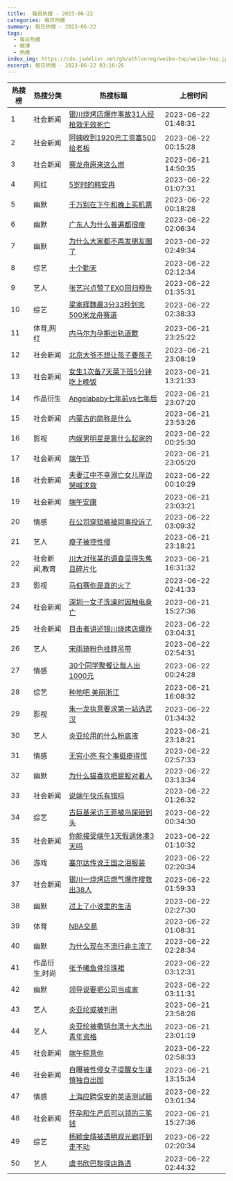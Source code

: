 ```yaml
---
title:  每日热搜 - 2023-06-22
categories: 每日热搜
summary: 每日热搜 - 2023-06-22
tags:
  - 每日热搜
  - 微博
  - 热搜
index_img: https://cdn.jsdelivr.net/gh/athlonreg/weibo-top/weibo-top.jpeg
excerpt: 每日热搜 - 2023-06-22 03:16:26
---
```


| 热搜榜 | 热搜分类 | 热搜标题 | 上榜时间 |
| --- | --- | --- | --- |
| 1 | 社会新闻 | [银川烧烤店爆炸事故31人经抢救无效死亡](https://s.weibo.com/weibo%3Fq%3D%2523%E9%93%B6%E5%B7%9D%E7%83%A7%E7%83%A4%E5%BA%97%E7%88%86%E7%82%B8%E4%BA%8B%E6%95%8531%E4%BA%BA%E7%BB%8F%E6%8A%A2%E6%95%91%E6%97%A0%E6%95%88%E6%AD%BB%E4%BA%A1%2523) | 2023-06-22 01:48:31 | 
| 2 | 社会新闻 | [阿姨收到1920元工资塞500给老板](https://s.weibo.com/weibo%3Fq%3D%2523%E9%98%BF%E5%A7%A8%E6%94%B6%E5%88%B01920%E5%85%83%E5%B7%A5%E8%B5%84%E5%A1%9E500%E7%BB%99%E8%80%81%E6%9D%BF%2523) | 2023-06-22 00:15:28 | 
| 3 | 社会新闻 | [赛龙舟原来这么燃](https://s.weibo.com/weibo%3Fq%3D%2523%E8%B5%9B%E9%BE%99%E8%88%9F%E5%8E%9F%E6%9D%A5%E8%BF%99%E4%B9%88%E7%87%83%2523) | 2023-06-21 14:50:35 | 
| 4 | 网红 | [5岁时的韩安冉](https://s.weibo.com/weibo%3Fq%3D%25235%E5%B2%81%E6%97%B6%E7%9A%84%E9%9F%A9%E5%AE%89%E5%86%89%2523) | 2023-06-22 01:07:31 | 
| 5 | 幽默 | [千万别在下午和晚上买机票](https://s.weibo.com/weibo%3Fq%3D%2523%E5%8D%83%E4%B8%87%E5%88%AB%E5%9C%A8%E4%B8%8B%E5%8D%88%E5%92%8C%E6%99%9A%E4%B8%8A%E4%B9%B0%E6%9C%BA%E7%A5%A8%2523) | 2023-06-22 00:18:28 | 
| 6 | 幽默 | [广东人为什么普遍都很瘦](https://s.weibo.com/weibo%3Fq%3D%2523%E5%B9%BF%E4%B8%9C%E4%BA%BA%E4%B8%BA%E4%BB%80%E4%B9%88%E6%99%AE%E9%81%8D%E9%83%BD%E5%BE%88%E7%98%A6%2523) | 2023-06-22 02:06:34 | 
| 7 | 幽默 | [为什么大家都不再发朋友圈了](https://s.weibo.com/weibo%3Fq%3D%2523%E4%B8%BA%E4%BB%80%E4%B9%88%E5%A4%A7%E5%AE%B6%E9%83%BD%E4%B8%8D%E5%86%8D%E5%8F%91%E6%9C%8B%E5%8F%8B%E5%9C%88%E4%BA%86%2523) | 2023-06-22 02:49:34 | 
| 8 | 综艺 | [十个勤天](https://s.weibo.com/weibo%3Fq%3D%2523%E5%8D%81%E4%B8%AA%E5%8B%A4%E5%A4%A9%2523) | 2023-06-22 02:12:34 | 
| 9 | 艺人 | [张艺兴点赞了EXO回归预告](https://s.weibo.com/weibo%3Fq%3D%2523%E5%BC%A0%E8%89%BA%E5%85%B4%E7%82%B9%E8%B5%9E%E4%BA%86EXO%E5%9B%9E%E5%BD%92%E9%A2%84%E5%91%8A%2523) | 2023-06-22 01:35:31 | 
| 10 | 综艺 | [梁家辉魏晨3分33秒划完500米龙舟赛道](https://s.weibo.com/weibo%3Fq%3D%2523%E6%A2%81%E5%AE%B6%E8%BE%89%E9%AD%8F%E6%99%A83%E5%88%8633%E7%A7%92%E5%88%92%E5%AE%8C500%E7%B1%B3%E9%BE%99%E8%88%9F%E8%B5%9B%E9%81%93%2523) | 2023-06-22 02:38:33 | 
| 11 | 体育,网红 | [内马尔为孕期出轨道歉](https://s.weibo.com/weibo%3Fq%3D%2523%E5%86%85%E9%A9%AC%E5%B0%94%E4%B8%BA%E5%AD%95%E6%9C%9F%E5%87%BA%E8%BD%A8%E9%81%93%E6%AD%89%2523) | 2023-06-21 23:25:22 | 
| 12 | 社会新闻 | [北京大爷不想让孩子要孩子](https://s.weibo.com/weibo%3Fq%3D%2523%E5%8C%97%E4%BA%AC%E5%A4%A7%E7%88%B7%E4%B8%8D%E6%83%B3%E8%AE%A9%E5%AD%A9%E5%AD%90%E8%A6%81%E5%AD%A9%E5%AD%90%2523) | 2023-06-21 23:08:19 | 
| 13 | 社会新闻 | [女生1次备7天菜下班5分钟吃上晚饭](https://s.weibo.com/weibo%3Fq%3D%2523%E5%A5%B3%E7%94%9F1%E6%AC%A1%E5%A4%877%E5%A4%A9%E8%8F%9C%E4%B8%8B%E7%8F%AD5%E5%88%86%E9%92%9F%E5%90%83%E4%B8%8A%E6%99%9A%E9%A5%AD%2523) | 2023-06-21 13:21:33 | 
| 14 | 作品衍生 | [Angelababy七年前vs七年后](https://s.weibo.com/weibo%3Fq%3D%2523Angelababy%E4%B8%83%E5%B9%B4%E5%89%8Dvs%E4%B8%83%E5%B9%B4%E5%90%8E%2523) | 2023-06-21 23:07:20 | 
| 15 | 社会新闻 | [内蒙古的简称是什么](https://s.weibo.com/weibo%3Fq%3D%2523%E5%86%85%E8%92%99%E5%8F%A4%E7%9A%84%E7%AE%80%E7%A7%B0%E6%98%AF%E4%BB%80%E4%B9%88%2523) | 2023-06-21 23:53:26 | 
| 16 | 影视 | [内娱男明星是靠什么起家的](https://s.weibo.com/weibo%3Fq%3D%2523%E5%86%85%E5%A8%B1%E7%94%B7%E6%98%8E%E6%98%9F%E6%98%AF%E9%9D%A0%E4%BB%80%E4%B9%88%E8%B5%B7%E5%AE%B6%E7%9A%84%2523) | 2023-06-22 00:25:30 | 
| 17 | 社会新闻 | [端午节](https://s.weibo.com/weibo%3Fq%3D%2523%E7%AB%AF%E5%8D%88%E8%8A%82%2523) | 2023-06-21 23:05:20 | 
| 18 | 社会新闻 | [夫妻江中不幸溺亡女儿岸边哭喊求救](https://s.weibo.com/weibo%3Fq%3D%2523%E5%A4%AB%E5%A6%BB%E6%B1%9F%E4%B8%AD%E4%B8%8D%E5%B9%B8%E6%BA%BA%E4%BA%A1%E5%A5%B3%E5%84%BF%E5%B2%B8%E8%BE%B9%E5%93%AD%E5%96%8A%E6%B1%82%E6%95%91%2523) | 2023-06-22 00:10:29 | 
| 19 | 社会新闻 | [端午安康](https://s.weibo.com/weibo%3Fq%3D%2523%E7%AB%AF%E5%8D%88%E5%AE%89%E5%BA%B7%2523) | 2023-06-21 23:03:21 | 
| 20 | 情感 | [在公司穿短裤被同事投诉了](https://s.weibo.com/weibo%3Fq%3D%2523%E5%9C%A8%E5%85%AC%E5%8F%B8%E7%A9%BF%E7%9F%AD%E8%A3%A4%E8%A2%AB%E5%90%8C%E4%BA%8B%E6%8A%95%E8%AF%89%E4%BA%86%2523) | 2023-06-22 03:09:32 | 
| 21 | 艺人 | [瘦子被控性侵](https://s.weibo.com/weibo%3Fq%3D%2523%E7%98%A6%E5%AD%90%E8%A2%AB%E6%8E%A7%E6%80%A7%E4%BE%B5%2523) | 2023-06-21 23:18:21 | 
| 22 | 社会新闻,教育 | [川大对张某的调查显得失焦且碎片化](https://s.weibo.com/weibo%3Fq%3D%2523%E5%B7%9D%E5%A4%A7%E5%AF%B9%E5%BC%A0%E6%9F%90%E7%9A%84%E8%B0%83%E6%9F%A5%E6%98%BE%E5%BE%97%E5%A4%B1%E7%84%A6%E4%B8%94%E7%A2%8E%E7%89%87%E5%8C%96%2523) | 2023-06-21 16:31:32 | 
| 23 | 影视 | [马伯骞你是真的火了](https://s.weibo.com/weibo%3Fq%3D%2523%E9%A9%AC%E4%BC%AF%E9%AA%9E%E4%BD%A0%E6%98%AF%E7%9C%9F%E7%9A%84%E7%81%AB%E4%BA%86%2523) | 2023-06-22 02:41:33 | 
| 24 | 社会新闻 | [深圳一女子洗澡时因触电身亡](https://s.weibo.com/weibo%3Fq%3D%2523%E6%B7%B1%E5%9C%B3%E4%B8%80%E5%A5%B3%E5%AD%90%E6%B4%97%E6%BE%A1%E6%97%B6%E5%9B%A0%E8%A7%A6%E7%94%B5%E8%BA%AB%E4%BA%A1%2523) | 2023-06-21 15:27:36 | 
| 25 | 社会新闻 | [目击者讲述银川烧烤店爆炸](https://s.weibo.com/weibo%3Fq%3D%2523%E7%9B%AE%E5%87%BB%E8%80%85%E8%AE%B2%E8%BF%B0%E9%93%B6%E5%B7%9D%E7%83%A7%E7%83%A4%E5%BA%97%E7%88%86%E7%82%B8%2523) | 2023-06-22 03:04:31 | 
| 26 | 艺人 | [宋雨琦粉色挂脖吊带](https://s.weibo.com/weibo%3Fq%3D%2523%E5%AE%8B%E9%9B%A8%E7%90%A6%E7%B2%89%E8%89%B2%E6%8C%82%E8%84%96%E5%90%8A%E5%B8%A6%2523) | 2023-06-22 02:54:31 | 
| 27 | 情感 | [30个同学聚餐让每人出1000元](https://s.weibo.com/weibo%3Fq%3D%252330%E4%B8%AA%E5%90%8C%E5%AD%A6%E8%81%9A%E9%A4%90%E8%AE%A9%E6%AF%8F%E4%BA%BA%E5%87%BA1000%E5%85%83%2523) | 2023-06-22 00:24:28 | 
| 28 | 综艺 | [种地吧 美丽浙江](https://s.weibo.com/weibo%3Fq%3D%2523%E7%A7%8D%E5%9C%B0%E5%90%A7%20%E7%BE%8E%E4%B8%BD%E6%B5%99%E6%B1%9F%2523) | 2023-06-21 16:08:32 | 
| 29 | 影视 | [朱一龙执意要求第一站选武汉](https://s.weibo.com/weibo%3Fq%3D%2523%E6%9C%B1%E4%B8%80%E9%BE%99%E6%89%A7%E6%84%8F%E8%A6%81%E6%B1%82%E7%AC%AC%E4%B8%80%E7%AB%99%E9%80%89%E6%AD%A6%E6%B1%89%2523) | 2023-06-22 01:34:32 | 
| 30 | 艺人 | [炎亚纶用的什么粉底液](https://s.weibo.com/weibo%3Fq%3D%2523%E7%82%8E%E4%BA%9A%E7%BA%B6%E7%94%A8%E7%9A%84%E4%BB%80%E4%B9%88%E7%B2%89%E5%BA%95%E6%B6%B2%2523) | 2023-06-21 23:18:21 | 
| 31 | 情感 | [无穷小亮 有个事挺瘆得慌](https://s.weibo.com/weibo%3Fq%3D%2523%E6%97%A0%E7%A9%B7%E5%B0%8F%E4%BA%AE%20%E6%9C%89%E4%B8%AA%E4%BA%8B%E6%8C%BA%E7%98%86%E5%BE%97%E6%85%8C%2523) | 2023-06-22 02:57:33 | 
| 32 | 幽默 | [为什么猫喜欢把屁股对着人](https://s.weibo.com/weibo%3Fq%3D%2523%E4%B8%BA%E4%BB%80%E4%B9%88%E7%8C%AB%E5%96%9C%E6%AC%A2%E6%8A%8A%E5%B1%81%E8%82%A1%E5%AF%B9%E7%9D%80%E4%BA%BA%2523) | 2023-06-22 03:13:34 | 
| 33 | 社会新闻 | [说端午快乐有错吗](https://s.weibo.com/weibo%3Fq%3D%2523%E8%AF%B4%E7%AB%AF%E5%8D%88%E5%BF%AB%E4%B9%90%E6%9C%89%E9%94%99%E5%90%97%2523) | 2023-06-22 01:26:32 | 
| 34 | 综艺 | [古巨基采访王菲被鸟屎砸到头](https://s.weibo.com/weibo%3Fq%3D%2523%E5%8F%A4%E5%B7%A8%E5%9F%BA%E9%87%87%E8%AE%BF%E7%8E%8B%E8%8F%B2%E8%A2%AB%E9%B8%9F%E5%B1%8E%E7%A0%B8%E5%88%B0%E5%A4%B4%2523) | 2023-06-22 00:34:30 | 
| 35 | 社会新闻 | [你能接受端午1天假调休凑3天吗](https://s.weibo.com/weibo%3Fq%3D%2523%E4%BD%A0%E8%83%BD%E6%8E%A5%E5%8F%97%E7%AB%AF%E5%8D%881%E5%A4%A9%E5%81%87%E8%B0%83%E4%BC%91%E5%87%913%E5%A4%A9%E5%90%97%2523) | 2023-06-22 01:10:32 | 
| 36 | 游戏 | [塞尔达传说王国之泪服装](https://s.weibo.com/weibo%3Fq%3D%2523%E5%A1%9E%E5%B0%94%E8%BE%BE%E4%BC%A0%E8%AF%B4%E7%8E%8B%E5%9B%BD%E4%B9%8B%E6%B3%AA%E6%9C%8D%E8%A3%85%2523) | 2023-06-22 02:20:34 | 
| 37 | 社会新闻 | [银川一烧烤店燃气爆炸搜救出38人](https://s.weibo.com/weibo%3Fq%3D%2523%E9%93%B6%E5%B7%9D%E4%B8%80%E7%83%A7%E7%83%A4%E5%BA%97%E7%87%83%E6%B0%94%E7%88%86%E7%82%B8%E6%90%9C%E6%95%91%E5%87%BA38%E4%BA%BA%2523) | 2023-06-22 01:59:33 | 
| 38 | 幽默 | [过上了小说里的生活](https://s.weibo.com/weibo%3Fq%3D%2523%E8%BF%87%E4%B8%8A%E4%BA%86%E5%B0%8F%E8%AF%B4%E9%87%8C%E7%9A%84%E7%94%9F%E6%B4%BB%2523) | 2023-06-22 02:27:30 | 
| 39 | 体育 | [NBA交易](https://s.weibo.com/weibo%3Fq%3D%2523NBA%E4%BA%A4%E6%98%93%2523) | 2023-06-22 01:08:31 | 
| 40 | 幽默 | [为什么现在不流行非主流了](https://s.weibo.com/weibo%3Fq%3D%2523%E4%B8%BA%E4%BB%80%E4%B9%88%E7%8E%B0%E5%9C%A8%E4%B8%8D%E6%B5%81%E8%A1%8C%E9%9D%9E%E4%B8%BB%E6%B5%81%E4%BA%86%2523) | 2023-06-22 02:28:34 | 
| 41 | 作品衍生,时尚 | [张予曦鱼骨珍珠裙](https://s.weibo.com/weibo%3Fq%3D%2523%E5%BC%A0%E4%BA%88%E6%9B%A6%E9%B1%BC%E9%AA%A8%E7%8F%8D%E7%8F%A0%E8%A3%99%2523) | 2023-06-22 03:12:31 | 
| 42 | 幽默 | [领导说要把公司当成家](https://s.weibo.com/weibo%3Fq%3D%2523%E9%A2%86%E5%AF%BC%E8%AF%B4%E8%A6%81%E6%8A%8A%E5%85%AC%E5%8F%B8%E5%BD%93%E6%88%90%E5%AE%B6%2523) | 2023-06-22 03:11:31 | 
| 43 | 艺人 | [炎亚纶或被判刑](https://s.weibo.com/weibo%3Fq%3D%2523%E7%82%8E%E4%BA%9A%E7%BA%B6%E6%88%96%E8%A2%AB%E5%88%A4%E5%88%91%2523) | 2023-06-21 23:58:26 | 
| 44 | 艺人 | [炎亚纶被撤销台湾十大杰出青年资格](https://s.weibo.com/weibo%3Fq%3D%2523%E7%82%8E%E4%BA%9A%E7%BA%B6%E8%A2%AB%E6%92%A4%E9%94%80%E5%8F%B0%E6%B9%BE%E5%8D%81%E5%A4%A7%E6%9D%B0%E5%87%BA%E9%9D%92%E5%B9%B4%E8%B5%84%E6%A0%BC%2523) | 2023-06-21 23:01:19 | 
| 45 | 社会新闻 | [端午粽意你](https://s.weibo.com/weibo%3Fq%3D%2523%E7%AB%AF%E5%8D%88%E7%B2%BD%E6%84%8F%E4%BD%A0%2523) | 2023-06-22 02:58:33 | 
| 46 | 社会新闻 | [自曝被性侵女子提醒女生谨慎独自出国](https://s.weibo.com/weibo%3Fq%3D%2523%E8%87%AA%E6%9B%9D%E8%A2%AB%E6%80%A7%E4%BE%B5%E5%A5%B3%E5%AD%90%E6%8F%90%E9%86%92%E5%A5%B3%E7%94%9F%E8%B0%A8%E6%85%8E%E7%8B%AC%E8%87%AA%E5%87%BA%E5%9B%BD%2523) | 2023-06-21 13:15:34 | 
| 47 | 情感 | [上海应聘保安的英语测试题](https://s.weibo.com/weibo%3Fq%3D%2523%E4%B8%8A%E6%B5%B7%E5%BA%94%E8%81%98%E4%BF%9D%E5%AE%89%E7%9A%84%E8%8B%B1%E8%AF%AD%E6%B5%8B%E8%AF%95%E9%A2%98%2523) | 2023-06-22 03:01:34 | 
| 48 | 社会新闻 | [怀孕和生产后可以领的三笔钱](https://s.weibo.com/weibo%3Fq%3D%2523%E6%80%80%E5%AD%95%E5%92%8C%E7%94%9F%E4%BA%A7%E5%90%8E%E5%8F%AF%E4%BB%A5%E9%A2%86%E7%9A%84%E4%B8%89%E7%AC%94%E9%92%B1%2523) | 2023-06-21 15:27:36 | 
| 49 | 综艺 | [杨颖金靖被透明观光廊吓到走不动](https://s.weibo.com/weibo%3Fq%3D%2523%E6%9D%A8%E9%A2%96%E9%87%91%E9%9D%96%E8%A2%AB%E9%80%8F%E6%98%8E%E8%A7%82%E5%85%89%E5%BB%8A%E5%90%93%E5%88%B0%E8%B5%B0%E4%B8%8D%E5%8A%A8%2523) | 2023-06-22 02:20:34 | 
| 50 | 艺人 | [虞书欣巴黎探店路透](https://s.weibo.com/weibo%3Fq%3D%2523%E8%99%9E%E4%B9%A6%E6%AC%A3%E5%B7%B4%E9%BB%8E%E6%8E%A2%E5%BA%97%E8%B7%AF%E9%80%8F%2523) | 2023-06-22 02:44:32 | 
